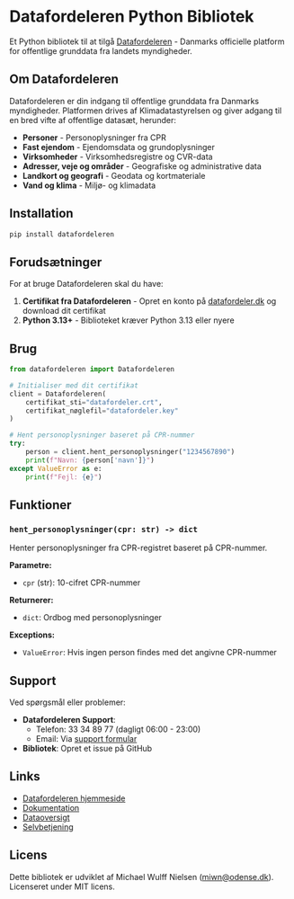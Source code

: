 # Datafordeleren Python Bibliotek

Et Python bibliotek til at tilgå [Datafordeleren](https://datafordeler.dk/) - Danmarks officielle platform for offentlige grunddata fra landets myndigheder.

## Om Datafordeleren

Datafordeleren er din indgang til offentlige grunddata fra Danmarks myndigheder. Platformen drives af Klimadatastyrelsen og giver adgang til en bred vifte af offentlige datasæt, herunder:

- **Personer** - Personoplysninger fra CPR
- **Fast ejendom** - Ejendomsdata og grundoplysninger
- **Virksomheder** - Virksomhedsregistre og CVR-data  
- **Adresser, veje og områder** - Geografiske og administrative data
- **Landkort og geografi** - Geodata og kortmateriale
- **Vand og klima** - Miljø- og klimadata

## Installation

```bash
pip install datafordeleren
```

## Forudsætninger

For at bruge Datafordeleren skal du have:

1. **Certifikat fra Datafordeleren** - Opret en konto på [datafordeler.dk](https://datafordeler.dk/konto/login-oversigt/) og download dit certifikat
2. **Python 3.13+** - Biblioteket kræver Python 3.13 eller nyere

## Brug

```python
from datafordeleren import Datafordeleren

# Initialiser med dit certifikat
client = Datafordeleren(
    certifikat_sti="datafordeler.crt",
    certifikat_nøglefil="datafordeler.key"
)

# Hent personoplysninger baseret på CPR-nummer
try:
    person = client.hent_personoplysninger("1234567890")
    print(f"Navn: {person['navn']}")
except ValueError as e:
    print(f"Fejl: {e}")
```

## Funktioner

### `hent_personoplysninger(cpr: str) -> dict`

Henter personoplysninger fra CPR-registret baseret på CPR-nummer.

**Parametre:**
- `cpr` (str): 10-cifret CPR-nummer

**Returnerer:**
- `dict`: Ordbog med personoplysninger

**Exceptions:**
- `ValueError`: Hvis ingen person findes med det angivne CPR-nummer

## Support

Ved spørgsmål eller problemer:

- **Datafordeleren Support**: 
  - Telefon: 33 34 89 77 (dagligt 06:00 - 23:00)
  - Email: Via [support formular](https://datafordeler.dk/support/)
- **Bibliotek**: Opret et issue på GitHub

## Links

- [Datafordeleren hjemmeside](https://datafordeler.dk/)
- [Dokumentation](https://datafordeler.dk/dokumentation/)
- [Dataoversigt](https://datafordeler.dk/dataoversigt/)
- [Selvbetjening](https://selfservice.datafordeler.dk/)

## Licens

Dette bibliotek er udviklet af Michael Wulff Nielsen (miwn@odense.dk). Licenseret under MIT licens.